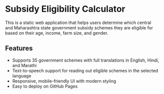 
# Subsidy Eligibility Calculator

This is a static web application that helps users determine which central and Maharashtra state government subsidy schemes they are eligible for based on their age, income, farm size, and gender.

## Features
- Supports 35 government schemes with full translations in English, Hindi, and Marathi
- Text-to-speech support for reading out eligible schemes in the selected language
- Responsive, mobile-friendly UI with modern styling
- Easy to deploy on GitHub Pages

